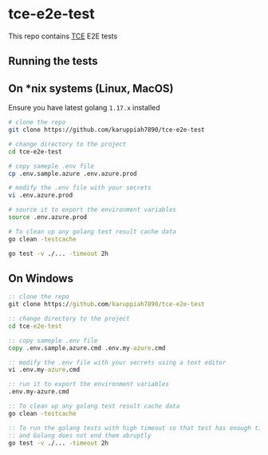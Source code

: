 # tce-e2e-test

This repo contains [TCE](https://github.com/vmware-tanzu/community-edition) E2E tests

## Running the tests

## On \*nix systems (Linux, MacOS)

Ensure you have latest golang `1.17.x` installed

```bash
# clone the repo
git clone https://github.com/karuppiah7890/tce-e2e-test

# change directory to the project
cd tce-e2e-test

# copy sameple .env file
cp .env.sample.azure .env.azure.prod

# modify the .env file with your secrets
vi .env.azure.prod

# source it to export the environment variables
source .env.azure.prod

# To clean up any golang test result cache data
go clean -testcache

go test -v ./... -timeout 2h
```

## On Windows

```bat
:: clone the repo
git clone https://github.com/karuppiah7890/tce-e2e-test

:: change directory to the project
cd tce-e2e-test

:: copy sameple .env file
copy .env.sample.azure.cmd .env.my-azure.cmd

:: modify the .env file with your secrets using a text editor
vi .env.my-azure.cmd

:: run it to export the environment variables
.env.my-azure.cmd

:: To clean up any golang test result cache data
go clean -testcache

:: To run the golang tests with high timeout so that test has enough time to conmplete
:: and Golang does not end them abruptly
go test -v ./... -timeout 2h
```
